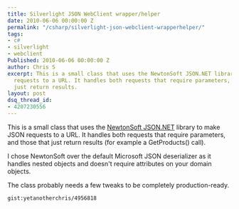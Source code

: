 ```yaml
---
title: Silverlight JSON WebClient wrapper/helper
date: 2010-06-06 00:00:00 Z
permalink: "/csharp/silverlight-json-webclient-wrapperhelper/"
tags:
- c#
- silverlight
- webclient
Published: 2010-06-06 00:00:00 Z
author: Chris S
excerpt: This is a small class that uses the NewtonSoft JSON.NET library to make JSON
  requests to a URL. It handles both requests that require parameters, and those that
  just return results.
layout: post
dsq_thread_id:
- 4207230556
---
```


This is a small class that uses the [NewtonSoft JSON.NET][1] library to make JSON requests to a URL. It handles both requests that require parameters, and those that just return results (for example a GetProducts() call).

<!--more-->

I chose NewtonSoft over the default Microsoft JSON deserializer as it handles nested objects and doesn't require attributes on your domain objects.

The class probably needs a few tweaks to be completely production-ready.

`gist:yetanotherchris/4956818`

 [1]: http://json.codeplex.com/
